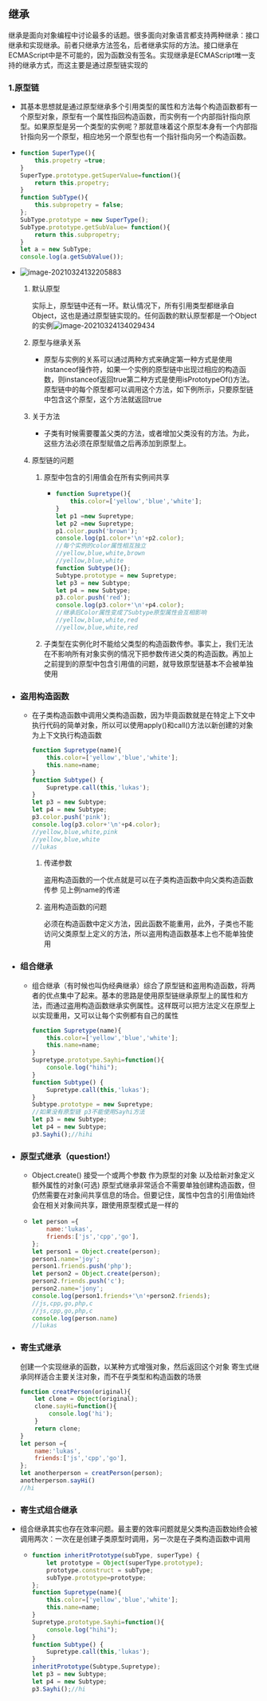 ## 继承

继承是面向对象编程中讨论最多的话题。很多面向对象语言都支持两种继承：接口继承和实现继承。前者只继承方法签名，后者继承实际的方法。接口继承在ECMAScript中是不可能的，因为函数没有签名。实现继承是ECMAScript唯一支持的继承方式，而这主要是通过原型链实现的

### 1.原型链

- 其基本思想就是通过原型继承多个引用类型的属性和方法每个构造函数都有一个原型对象，原型有一个属性指回构造函数，而实例有一个内部指针指向原型。如果原型是另一个类型的实例呢？那就意味着这个原型本身有一个内部指针指向另一个原型，相应地另一个原型也有一个指针指向另一个构造函数。

- ```javascript
  function SuperType(){
      this.propetry =true;
  }
  SuperType.prototype.getSuperValue=function(){
      return this.propetry;
  }
  function SubType(){
      this.subpropetry = false;
  };
  SubType.prototype = new SuperType();
  SubType.prototype.getSubValue= function(){
      return this.subpropetry;
  }
  let a = new SubType;
  console.log(a.getSubValue());
  ```

- ![image-20210324132205883](C:\Users\25760\AppData\Roaming\Typora\typora-user-images\image-20210324132205883.png)

  1. 默认原型

     实际上，原型链中还有一环。默认情况下，所有引用类型都继承自Object，这也是通过原型链实现的。任何函数的默认原型都是一个Object的实例![image-20210324134029434](C:\Users\25760\AppData\Roaming\Typora\typora-user-images\image-20210324134029434.png)

  2. 原型与继承关系

     - 原型与实例的关系可以通过两种方式来确定第一种方式是使用instanceof操作符，如果一个实例的原型链中出现过相应的构造函数，则instanceof返回true第二种方式是使用isPrototypeOf()方法。原型链中的每个原型都可以调用这个方法，如下例所示，只要原型链中包含这个原型，这个方法就返回true

  3. 关于方法

     - 子类有时候需要覆盖父类的方法，或者增加父类没有的方法。为此，这些方法必须在原型赋值之后再添加到原型上。

  4. 原型链的问题

     1. 原型中包含的引用值会在所有实例间共享 

        - ```javascript
          function Supretype(){
              this.color=['yellow','blue','white'];
          }
          let p1 =new Supretype;
          let p2 =new Supretype;
          p1.color.push('brown');
          console.log(p1.color+'\n'+p2.color);
          //每个实例的color属性相互独立
          //yellow,blue,white,brown
          //yellow,blue,white
          function Subtype(){};
          Subtype.prototype = new Supretype;
          let p3 = new Subtype;
          let p4 = new Subtype;
          p3.color.push('red');
          console.log(p3.color+'\n'+p4.color);
          //继承后Color属性变成了Subtype原型属性会互相影响
          //yellow,blue,white,red
          //yellow,blue,white,red
          ```

     2. 子类型在实例化时不能给父类型的构造函数传参。事实上，我们无法在不影响所有对象实例的情况下把参数传进父类的构造函数。再加上之前提到的原型中包含引用值的问题，就导致原型链基本不会被单独使用

- ### 盗用构造函数

  - 在子类构造函数中调用父类构造函数，因为毕竟函数就是在特定上下文中执行代码的简单对象，所以可以使用apply()和call()方法以新创建的对象为上下文执行构造函数

    ```javascript
    function Supretype(name){
        this.color=['yellow','blue','white'];
        this.name=name;
    }
    function Subtype() {
        Supretype.call(this,'lukas');
    }
    let p3 = new Subtype;
    let p4 = new Subtype;
    p3.color.push('pink');
    console.log(p3.color+'\n'+p4.color); 
    //yellow,blue,white,pink
    //yellow,blue,white
    //lukas
    ```

    1. 传递参数

       盗用构造函数的一个优点就是可以在子类构造函数中向父类构造函数传参 见上例name的传递

    2. 盗用构造函数的问题

       必须在构造函数中定义方法，因此函数不能重用，此外，子类也不能访问父类原型上定义的方法，所以盗用构造函数基本上也不能单独使用

- ### 组合继承

  - 组合继承（有时候也叫伪经典继承）综合了原型链和盗用构造函数，将两者的优点集中了起来。基本的思路是使用原型链继承原型上的属性和方法，而通过盗用构造函数继承实例属性。这样既可以把方法定义在原型上以实现重用，又可以让每个实例都有自己的属性

    ```javascript
    function Supretype(name){
        this.color=['yellow','blue','white'];
        this.name=name;
    }
    Supretype.prototype.Sayhi=function(){
        console.log("hihi");
    }
    function Subtype() {
        Supretype.call(this,'lukas');
    }
    Subtype.prototype = new Supretype;
    //如果没有原型链 p3不能使用Sayhi方法
    let p3 = new Subtype;
    let p4 = new Subtype;
    p3.Sayhi();//hihi
    ```

- ### 原型式继承（question!）

  - Object.create() 接受一个或两个参数 作为原型的对象 以及给新对象定义额外属性的对象(可选) 原型式继承非常适合不需要单独创建构造函数，但仍然需要在对象间共享信息的场合。但要记住，属性中包含的引用值始终会在相关对象间共享，跟使用原型模式是一样的

  - ```javascript
    let person ={
        name:'lukas',
        friends:['js','cpp','go'],
    };
    let person1 = Object.create(person);
    person1.name='joy';
    person1.friends.push('php');
    let person2 = Object.create(person);
    person2.friends.push('c');
    person2.name='jony';
    console.log(person1.friends+'\n'+person2.friends);
    //js,cpp,go,php,c
    //js,cpp,go,php,c
    console.log(person.name)
    //lukas
    ```

- ### 寄生式继承

  创建一个实现继承的函数，以某种方式增强对象，然后返回这个对象 寄生式继承同样适合主要关注对象，而不在乎类型和构造函数的场景

  ```javascript
  function creatPerson(original){
      let clone = Object(original);
      clone.sayHi=function(){
          console.log('hi');
      }
      return clone;
  }
  let person ={
      name:'lukas',
      friends:['js','cpp','go'],
  };
  let anotherperson = creatPerson(person);
  anotherperson.sayHi()
  //hi
  ```

- ### 寄生式组合继承

- 组合继承其实也存在效率问题。最主要的效率问题就是父类构造函数始终会被调用两次：一次在是创建子类原型时调用，另一次是在子类构造函数中调用

  - ```javascript
    function inheritPrototype(subType, superType) {
        let prototype = Object(superType.prototype);
        prototype.construct = subType;
        subType.prototype=prototype;
    };
    function Supretype(name){
        this.color=['yellow','blue','white'];
        this.name=name;
    }
    Supretype.prototype.Sayhi=function(){
        console.log("hihi");
    }
    function Subtype() {
        Supretype.call(this,'lukas');
    }
    inheritPrototype(Subtype,Supretype);
    let p3 = new Subtype;
    let p4 = new Subtype;
    p3.Sayhi();//hi
    ```

    









   